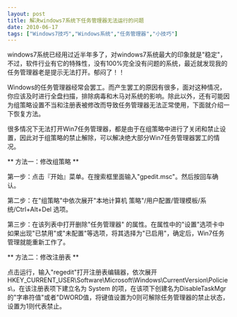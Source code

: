 ```yaml
---
layout: post
title: 解决windows7系统下任务管理器无法运行的问题		
date: 2010-06-17
tags: ["Windows7技巧","Windows系统","任务管理器","小技巧"]
---
```


windows7系统已经用过近半年多了，对windows7系统最大的印象就是"稳定"，不过，软件行业有它的特殊性，没有100%完全没有问题的系统，最近就发现我的任务管理器老是提示无法打开。郁闷了！！

Windows的任务管理器经常会罢工。而产生罢工的原因有很多，面对这种情况，你应该及时进行全盘扫描，排除病毒和木马对系统的影响。除此以外，还有可能因为组策略设置不当和注册表被修改而导致任务管理器无法正常使用，下面就介绍一下恢复方法。

很多情况下无法打开Win7任务管理器，都是由于在组策略中进行了关闭和禁止设置，因此对于组策略的禁止解除，可以解决绝大部分Win7任务管理器罢工的情况。

** 方法一：修改组策略 **

第一步：点击『开始』菜单。在搜索框里面输入"gpedit.msc"。然后按回车确认。

第二步：在"组策略"中依次展开"本地计算机 策略"/用户配置/管理模板/系统/Ctrl+Alt+Del 选项。

第三步：在该列表中打开删除"任务管理器" 的属性。在属性中的"设置"选项卡中如果出现"已禁用"或"未配置"等选项，将其选择为"已启用"，确定后，Win7任务管理就能重新工作了。

** 方法二：修改注册表 **

点击运行，输入"regedit"打开注册表编辑器，依次展开HKEY_CURRENT_USER\Software\Microsoft\Windows\CurrentVersion\Policies\，在该注册表项下建立名为 System 的项，在该项下创建名为DisableTaskMgr的"字串符值"或者"DWORD值，将键值设置为0则可解除任务管理器的禁止状态，设置为1则代表禁止。		